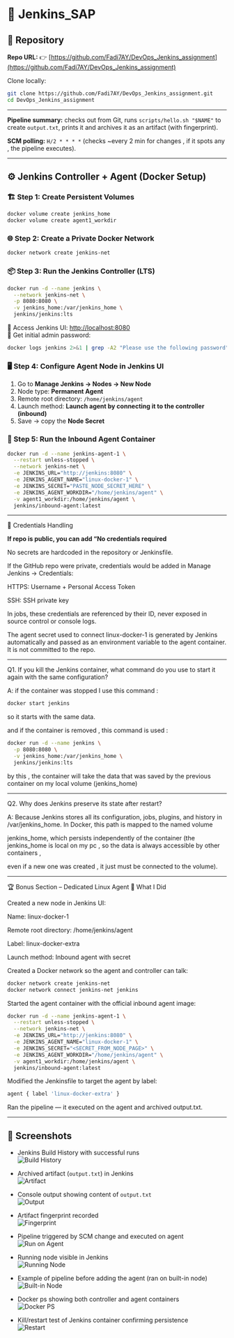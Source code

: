# 🚀 Jenkins_SAP 

## 📂 Repository  
**Repo URL:** 👉 [https://github.com/Fadi7AY/DevOps_Jenkins_assignment](https://github.com/Fadi7AY/DevOps_Jenkins_assignment)

Clone locally:
```bash
git clone https://github.com/Fadi7AY/DevOps_Jenkins_assignment.git
cd DevOps_Jenkins_assignment
```

---
**Pipeline summary:** checks out from Git, runs `scripts/hello.sh "$NAME"` to create `output.txt`, prints it
and archives it as an artifact (with fingerprint).


**SCM polling:** `H/2 * * * *` (checks ~every 2 min for changes , if it spots any , the pipeline executes).

---

## ⚙️ Jenkins Controller + Agent (Docker Setup)

### 🏗️ Step 1: Create Persistent Volumes
```bash
docker volume create jenkins_home
docker volume create agent1_workdir
```

### 🌐 Step 2: Create a Private Docker Network
```bash
docker network create jenkins-net
```

### 📦 Step 3: Run the Jenkins Controller (LTS)
```bash
docker run -d --name jenkins \
  --network jenkins-net \
  -p 8080:8080 \
  -v jenkins_home:/var/jenkins_home \
  jenkins/jenkins:lts
```

🔗 Access Jenkins UI: [http://localhost:8080](http://localhost:8080)  
🔑 Get initial admin password:
```bash
docker logs jenkins 2>&1 | grep -A2 "Please use the following password"
```

### 🖥️ Step 4: Configure Agent Node in Jenkins UI
1. Go to **Manage Jenkins → Nodes → New Node**  
2. Node type: **Permanent Agent**  
3. Remote root directory: `/home/jenkins/agent`  
4. Launch method: **Launch agent by connecting it to the controller (inbound)**  
5. Save → copy the **Node Secret**

### 🤖 Step 5: Run the Inbound Agent Container
```bash
docker run -d --name jenkins-agent-1 \
  --restart unless-stopped \
  --network jenkins-net \
  -e JENKINS_URL="http://jenkins:8080" \
  -e JENKINS_AGENT_NAME="linux-docker-1" \
  -e JENKINS_SECRET="PASTE_NODE_SECRET_HERE" \
  -e JENKINS_AGENT_WORKDIR="/home/jenkins/agent" \
  -v agent1_workdir:/home/jenkins/agent \
  jenkins/inbound-agent:latest
```
---
🔑 Credentials Handling

**If repo is public, you can add “No credentials required**

No secrets are hardcoded in the repository or Jenkinsfile.

If the GitHub repo were private, credentials would be added in Manage Jenkins → Credentials:

HTTPS: Username + Personal Access Token

SSH: SSH private key

In jobs, these credentials are referenced by their ID, never exposed in source control or console logs.

The agent secret used to connect linux-docker-1 is generated by Jenkins automatically and passed as an environment variable to the agent container. It is not committed to the repo.

---
Q1. If you kill the Jenkins container, what command do you use to start it again with the same configuration?

A: if the container was stopped I use this command : 
```bash 
docker start jenkins
```
so it starts with the same data.

and if the container is removed , this command is used :

```bash
docker run -d --name jenkins \
  -p 8080:8080 \
  -v jenkins_home:/var/jenkins_home \
  jenkins/jenkins:lts

```
by this , the container will take the data that was saved by the previous container on my local volume (jenkins_home)

---

Q2. Why does Jenkins preserve its state after restart?

A: Because Jenkins stores all its configuration, jobs, plugins, and history in /var/jenkins_home. In Docker, this path is mapped to the named volume 

jenkins_home, which persists independently of the container (the jenkins_home is local on my pc , so the data is always accessible by other containers , 

even if a new one was created , it just must be connected to the volume).

---

🏆 Bonus Section – Dedicated Linux Agent
🔧 What I Did

Created a new node in Jenkins UI:

Name: linux-docker-1

Remote root directory: /home/jenkins/agent

Label: linux-docker-extra

Launch method: Inbound agent with secret

Created a Docker network so the agent and controller can talk:
```bash
docker network create jenkins-net
docker network connect jenkins-net jenkins
```

Started the agent container with the official inbound agent image:
```bash
docker run -d --name jenkins-agent-1 \
  --restart unless-stopped \
  --network jenkins-net \
  -e JENKINS_URL="http://jenkins:8080" \
  -e JENKINS_AGENT_NAME="linux-docker-1" \
  -e JENKINS_SECRET="<SECRET_FROM_NODE_PAGE>" \
  -e JENKINS_AGENT_WORKDIR="/home/jenkins/agent" \
  -v agent1_workdir:/home/jenkins/agent \
  jenkins/inbound-agent:latest
```

Modified the Jenkinsfile to target the agent by label:
```bash
agent { label 'linux-docker-extra' }
```

Ran the pipeline — it executed on the agent and archived output.txt.

---

## 📸 Screenshots

-  Jenkins Build History with successful runs  
  ![Build History](https://github.com/Fadi7AY/DevOps_Jenkins_assignment/blob/main/Screenshots/Artifact%20+%20successful%20builds.PNG?raw=true)

-  Archived artifact (`output.txt`) in Jenkins  
  ![Artifact](https://github.com/Fadi7AY/DevOps_Jenkins_assignment/blob/main/Screenshots/archived%20artifact.PNG?raw=true)

-  Console output showing content of `output.txt`  
  ![Output](https://github.com/Fadi7AY/DevOps_Jenkins_assignment/blob/main/Screenshots/artifact.PNG?raw=true)

-  Artifact fingerprint recorded  
  ![Fingerprint](https://github.com/Fadi7AY/DevOps_Jenkins_assignment/blob/main/Screenshots/fingerprint.PNG?raw=true)

-  Pipeline triggered by SCM change and executed on agent  
  ![Run on Agent](https://github.com/Fadi7AY/DevOps_Jenkins_assignment/blob/main/Screenshots/Run%20on%20agent%20+%20trigger%20by%20SCM%20Change.PNG?raw=true)

-  Running node visible in Jenkins  
  ![Running Node](https://github.com/Fadi7AY/DevOps_Jenkins_assignment/blob/main/Screenshots/running%20node.PNG?raw=true)

-  Example of pipeline before adding the agent (ran on built-in node)  
  ![Built-in Node](https://github.com/Fadi7AY/DevOps_Jenkins_assignment/blob/main/Screenshots/started%20by%20User%20before%20adding%20agent.PNG?raw=true)

-  Docker ps showing both controller and agent containers  
  ![Docker PS](https://github.com/Fadi7AY/DevOps_Jenkins_assignment/blob/main/Screenshots/docker%20ps.PNG?raw=true)

-  Kill/restart test of Jenkins container confirming persistence  
  ![Restart](https://github.com/Fadi7AY/DevOps_Jenkins_assignment/blob/main/Screenshots/tried%20to%20kill%20the%20container.PNG?raw=true)

